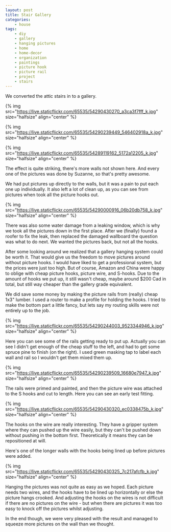 ```yaml
---
layout: post
title: Stair Gallery
categories:
    - house
tags:
    - diy
    - gallery
    - hanging pictures
    - home
    - home-decor
    - organization
    - paintings
    - picture hook
    - picture rail
    - project
    - stairs
---
```



We converted the attic stairs in to a gallery.




{% img src="https://live.staticflickr.com/65535/54290430270_a3ca3f7fff_k.jpg"  size="halfsize"  align="center" %}


{% img src="https://live.staticflickr.com/65535/54290239449_546402918a_k.jpg"  size="halfsize"  align="center" %}


{% img src="https://live.staticflickr.com/65535/54289119162_5172a12205_k.jpg"  size="halfsize"  align="center" %}


The effect is quite striking, there's more walls not shown here.  And every one of the pictures was done by Suzanne, so that's pretty awesome.




We had put pictures up directly to the walls, but it was a pain to put each one up individually. It also left a lot of clean up, as you can see from pictures when took all the picture hooks out.




{% img src="https://live.staticflickr.com/65535/54290000916_06b20db758_k.jpg"  size="halfsize"  align="center" %}


There was also some water damage from a leaking window, which is why we took all the pictures down in the first place.  After we (finally) found a roofer to fix the leak, then replaced the damaged wallboard the question was what to do next.  We wanted the pictures back, but not all the hooks.




After some looking around we realized that a gallery hanging system could be worth it.  That would give us the freedom to move pictures around without picture hooks.  I would have liked to get a professional system, but the prices were just too high.  But of course, Amazon and China were happy to oblige with cheap picture hooks, picture wire, and S-hooks.  Due to the amount of hooks we put up, it still wasn't cheap, maybe around $200 Cad in total, but still way cheaper than the gallery grade equivalent.




We did save some money by making the picture rails from (really) cheap 1x3" lumber.  I used a router to make a profile for holding the hooks.  I tried to make the bottom part a little fancy, but lets say my routing skills were not entirely up to the job.




{% img src="https://live.staticflickr.com/65535/54290244003_9523344946_k.jpg"  size="halfsize"  align="center" %}


Here you can see some of the rails getting ready to put up.  Actually you can see I didn't get enough of the cheap stuff to the left, and had to get some spruce pine to finish (on the right). I used green masking tap to label each wall and rail so I wouldn't get them mixed them up.




{% img src="https://live.staticflickr.com/65535/54290239509_16680e7947_k.jpg"  size="halfsize"  align="center" %}


The rails were primed and painted, and then the picture wire was attached to the S hooks and cut to length.  Here you can see an early test fitting.




{% img src="https://live.staticflickr.com/65535/54290430320_ec0338475b_k.jpg"  size="halfsize"  align="center" %}


The hooks on the wire are really interesting.  They have a gripper system where they can pushed up the wire easily, but they can't be pushed down without pushing in the bottom first.  Theoretically it means they can be repositioned at will. 




Here's one of the longer walls with the hooks being lined up before pictures were added.




{% img src="https://live.staticflickr.com/65535/54290430325_7c217afcfb_k.jpg"  size="halfsize"  align="center" %}


Hanging the pictures was not quite as easy as we hoped. Each picture needs two wires, and the hooks have to be lined up horizontally or else the picture hangs crooked.  And adjusting the hooks on the wires is not difficult if there are no pictures on the wire - but when there are pictures it was too easy to knock off the pictures whilst adjusting.




In the end though, we were very pleased with the result and managed to squeeze more pictures on the wall than we thought.


